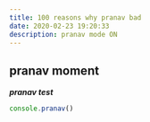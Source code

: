 ```yaml
---
title: 100 reasons why pranav bad
date: 2020-02-23 19:20:33
description: pranav mode ON
---
```


## pranav moment

***pranav test***

```js
console.pranav()
```